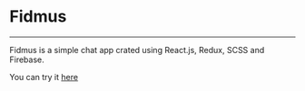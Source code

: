 # Fidmus

***

Fidmus is a simple chat app crated using React.js, Redux, SCSS and Firebase.

You can try it [here](https://fidmus-bf22a.web.app/)

